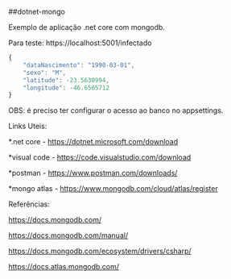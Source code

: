 ##dotnet-mongo

Exemplo de aplicação .net core com mongodb.

Para teste:
https://localhost:5001/infectado
```javascript
{
	"dataNascimento": "1990-03-01",
	"sexo": "M",
	"latitude": -23.5630994,
	"longitude": -46.6565712
}
```

OBS: é preciso ter configurar o acesso ao banco no appsettings.

Links Uteis:

*.net core - https://dotnet.microsoft.com/download

*visual code - https://code.visualstudio.com/download

*postman - https://www.postman.com/downloads/

*mongo atlas - https://www.mongodb.com/cloud/atlas/register

Referências:

https://docs.mongodb.com/

https://docs.mongodb.com/manual/

https://docs.mongodb.com/ecosystem/drivers/csharp/

https://docs.atlas.mongodb.com/